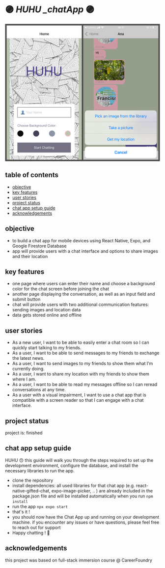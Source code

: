 # :purple_circle: *HUHU _chatApp* :purple_circle:

![app](./assets/IMG_app_merged.png?raw=true "pics of start and chat screens")

## table of contents
* [objective](#objective)
* [key features](#key-features)
* [user stories](#user-stories)
* [project status](#project-status)
* [chat app setup guide](#chat-app-setup-guide)
* [acknowledgements](#acknowledgements)

## objective
- to build a chat app for mobile devices using React Native, Expo, and Google Firestore Database
- app will provide users with a chat interface and options to share images and their location
  
## key features
- one page where users can enter their name and choose a background color for the chat screen
before joining the chat
- another page displaying the conversation, as well as an input field and submit button
- chat will provide users with two additional communication features: sending images
and location data
- data gets stored online and offline

## user stories 
- As a new user, I want to be able to easily enter a chat room so I can quickly start talking to my
friends.
- As a user, I want to be able to send messages to my friends to exchange
the latest news.
- As a user, I want to send images to my friends to show them what I’m currently doing.
- As a user, I want to share my location with my friends to show them where I am.
- As a user, I want to be able to read my messages offline so I can reread conversations at any time.
- As a user with a visual impairment, I want to use a chat app that is compatible with a screen
reader so that I can engage with a chat interface.

## project status
project is: finished

## chat app setup guide
HUHU 🙃 this guide will walk you through the steps required to set up the development environment, configure the database, and install the necessary libraries to run the app.
- clone the repository
- install dependencies: all used libraries for that chat app (e.g. react-native-gifted-chat, expo-image-picker, .. ) are already included in the package.json file and will be installed automatically when you run `npm install`
- run the app `npx expo start`
- that's it !
- you should now have the Chat App up and running on your development machine. if you encounter any issues or have questions, please feel free to reach out for support
- Happy chatting ! 🚀




## acknowledgements
this project was based on full-stack immersion course @ CareerFoundry
